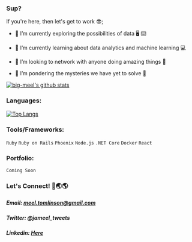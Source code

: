 ### Sup? 

If you're here, then let's get to work 😎;

- 🔭 I’m currently exploring the possibilities of data :desktop_computer: :keyboard:

- 🌱 I’m currently learning about data analytics and machine learning :computer:

- 👯 I’m looking to network with anyone doing amazing things :handshake:

- 🤔 I’m pondering the mysteries we have yet to solve  :thinking:


[![big-meel's github stats](https://github-readme-stats.vercel.app/api?username=big-meel&show_icons=true&hide_border=true&theme=radical)](https://github.com/anuraghazra/github-readme-stats)


### Languages:

[![Top Langs](https://github-readme-stats.vercel.app/api/top-langs/?username=big-meel&layout=compact&hide_border=true&theme=radical)](https://github.com/anuraghazra/github-readme-stats)


### Tools/Frameworks:
`Ruby`
`Ruby on Rails`
`Phoenix`
`Node.js`
`.NET Core`
`Docker`
`React`

### Portfolio:
`Coming Soon`

### Let's Connect! 🔗🌏🌎
##### Email: meel.tomlinson@gmail.com
##### Twitter: @jameel_tweets
##### Linkedin: [Here](https://www.linkedin.com/in/jameel-tomlinson-7b3379203/)





